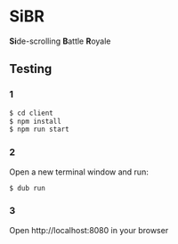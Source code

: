 # SiBR
**Si**de-scrolling **B**attle **R**oyale

## Testing

### 1
```bash
$ cd client
$ npm install
$ npm run start
```

### 2
Open a new terminal window and run:
```bash
$ dub run
```

### 3
Open http://localhost:8080 in your browser